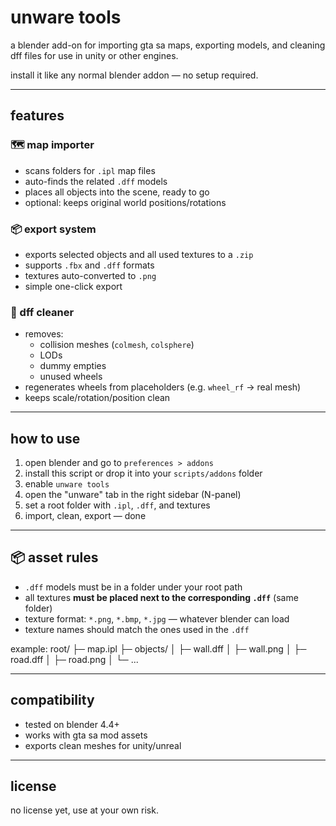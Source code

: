 # unware tools

a blender add-on for importing gta sa maps, exporting models, and cleaning dff files for use in unity or other engines.

install it like any normal blender addon — no setup required.

---

## features

### 🗺️ map importer
- scans folders for `.ipl` map files
- auto-finds the related `.dff` models
- places all objects into the scene, ready to go
- optional: keeps original world positions/rotations

### 📦 export system
- exports selected objects and all used textures to a `.zip`
- supports `.fbx` and `.dff` formats
- textures auto-converted to `.png`
- simple one-click export

### 🧹 dff cleaner
- removes:
  - collision meshes (`colmesh`, `colsphere`)
  - LODs
  - dummy empties
  - unused wheels
- regenerates wheels from placeholders (e.g. `wheel_rf` → real mesh)
- keeps scale/rotation/position clean

---

## how to use

1. open blender and go to `preferences > addons`
2. install this script or drop it into your `scripts/addons` folder
3. enable `unware tools`
4. open the "unware" tab in the right sidebar (N-panel)
5. set a root folder with `.ipl`, `.dff`, and textures
6. import, clean, export — done

---

## 📦 asset rules

- `.dff` models must be in a folder under your root path
- all textures **must be placed next to the corresponding `.dff`** (same folder)
- texture format: `*.png`, `*.bmp`, `*.jpg` — whatever blender can load
- texture names should match the ones used in the `.dff`

example:
root/
├─ map.ipl
├─ objects/
│ ├─ wall.dff
│ ├─ wall.png
│ ├─ road.dff
│ ├─ road.png
│ └─ ...

---

## compatibility

- tested on blender 4.4+
- works with gta sa mod assets
- exports clean meshes for unity/unreal

---

## license

no license yet, use at your own risk.